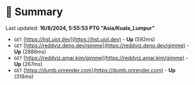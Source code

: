 # 📖 Summary
Last updated: **16/8/2024, 5:55:53 PTG "Asia/Kuala_Lumpur"**

- `GET` [https://hst.ujol.dev](https://hst.ujol.dev) - **Up** (592ms)
- `GET` [https://reddviz.deno.dev/gimme](https://reddviz.deno.dev/gimme) - **Up** (2886ms)
- `GET` [https://reddviz.amar.kim/gimme](https://reddviz.amar.kim/gimme) - **Up** (267ms)
- `GET` [https://dumb.onrender.com](https://dumb.onrender.com) - **Up** (318ms)
